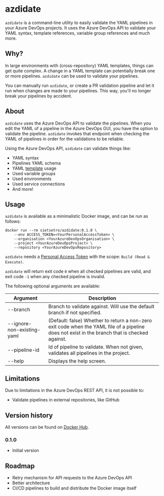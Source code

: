 # azdidate
`azdidate` is a command-line utility to easily validate the YAML pipelines in your Azure DevOps projects. It uses the Azure DevOps API to validate your YAML syntax, template references, variable group references and much more.

## Why?
In large environments with (cross-repository) YAML templates, things can get quite complex. A change in a YAML template can potentially break one or more pipelines. `azdidate` can be used to validate your pipelines. 

You can manually run `azdidate`, or create a PR validation pipeline and let it run when changes are made to your pipelines. This way, you'll no longer break your pipelines by accident.

## About
`azdidate` uses the Azure DevOps API to validate the pipelines. When you edit the YAML of a pipeline in the Azure DevOps GUI, you have the option to validate the pipeline. `azdidate` invokes that endpoint when checking the YAML of pipelines in order for the validations to be reliable. 

Using the Azure DevOps API, `azdidate` can validate things like:
- YAML syntax
- Pipelines YAML schema
- YAML [template](https://docs.microsoft.com/en-us/azure/devops/pipelines/process/templates?view=azure-devops) usage
- Used variable groups
- Used environments
- Used service connections
- And more!

## Usage
`azdidate` is available as a minimalistic Docker image, and can be run as follows:
```docker
docker run --rm sietsetro/azdidate:0.1.0 \
    --env ACCESS_TOKEN=<YourPersonalAccessToken> \
    --organisation <YourAzureDevOpsOrganisation> \
    --project <YourAzureDevOpsProject> \ 
    --repository <YourAzureDevOpsRepository>
```

`azdidate` needs a [Personal Access Token](https://docs.microsoft.com/en-us/azure/devops/organizations/accounts/use-personal-access-tokens-to-authenticate?view=azure-devops&tabs=Windows) with the scope: `Build (Read & Execute)`.

`azdidate` will return exit code `0` when all checked pipelines are valid, and exit code `-1` when any checked pipeline is invalid.

The following optional arguments are available:

| Argument                   | Description |
| -------------              | ----------- |
| --branch                   | Branch to validate against. Will use the default branch if not specified.                                                                      |
| --ignore-non-existing-yaml | (Default: false) Whether to return a non-zero exit code when the YAML file of a pipeline does not exist in the branch that is checked against. |
| --pipeline-id              | Id of pipeline to validate. When not given, validates all pipelines in the project.                                                            |
| --help                     | Displays the help screen.                                                                                                                      |

## Limitations
Due to limitations in the Azure DevOps REST API, it is not possible to:
- Validate pipelines in external repositories, like GitHub

## Version history
All versions can be found on [Docker Hub](https://hub.docker.com/r/sietsetro/azdidate).

### 0.1.0
- Initial version

## Roadmap
- Retry mechanism for API requests to the Azure DevOps API
- Better architecture
- CI/CD pipelines to build and distribute the Docker image itself
